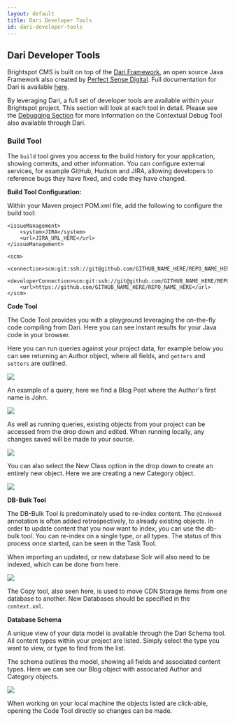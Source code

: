 ```yaml
---
layout: default
title: Dari Developer Tools
id: dari-developer-tools
---
```


## Dari Developer Tools


Brightspot CMS is built on top of the [Dari Framework](http://dariframework.org), an open source Java Framework also created by [Perfect Sense Digital](http://perfectsensedigital.com/products/dari). Full documentation for Dari is available [here](http://www.dariframework.org/documentation.html).

By leveraging Dari, a full set of developer tools are available within your Brightspot project. This section will look at each tool in detail. Please see the [Debugging Section](/brightspot-cms/debugging.html) for more information on the Contextual Debug Tool also available through Dari.

### Build Tool

The `build` tool gives you access to the build history for your application, showing commits, and other information. You can configure external services, for example GitHub, Hudson and JIRA, allowing developers to reference bugs they have fixed, and code they have changed.

**Build Tool Configuration:**

Within your Maven project POM.xml file, add the following to configure the build tool:

    <issueManagement>
        <system>JIRA</system>
        <url>JIRA_URL_HERE</url>
    </issueManagement>

    <scm>
        <connection>scm:git:ssh://git@github.com/GITHUB_NAME_HERE/REPO_NAME_HERE.git</connection>
        <developerConnection>scm:git:ssh://git@github.com/GITHUB_NAME_HERE/REPO_NAME_HERE.git</developerConnection>
        <url>https://github.com/GITHUB_NAME_HERE/REPO_NAME_HERE</url>
    </scm>

**Code Tool**

The Code Tool provides you with a playground leveraging the on-the-fly code compiling from Dari. Here you can see instant results for your Java code in your browser. 

Here you can run queries against your project data, for example below you can see returning an Author object, where all fields, and `getters` and `setters` are outlined.

<a href="javascript:;" ><img src="http://docs.brightspot.s3.amazonaws.com/code_tool_return.png"/></a>

An example of a query, here we find a Blog Post where the Author's first name is John.

<a href="javascript:;" ><img src="http://docs.brightspot.s3.amazonaws.com/code_tool_return_query.png"/></a>

As well as running queries, existing objects from your project can be accessed from the drop down and edited. When running locally, any changes saved will be made to your source.

<a href="javascript:;" ><img src="http://docs.brightspot.s3.amazonaws.com/code_tool_modify_objects.png"/></a>

You can also select the New Class option in the drop down to create an entirely new object. Here we are creating a new Category object.

<a href="javascript:;" ><img src="http://docs.brightspot.s3.amazonaws.com/code_tool_create_objects.png"/></a>

**DB-Bulk Tool**

The DB-Bulk Tool is predominately used to re-index content. The `@Indexed` annotation is often added retrospectively, to already existing objects. In order to update content that you now want to index, you can use the db-bulk tool. You can re-index on a single type, or all types. The status of this process once started, can be seen in the Task Tool.

When importing an updated, or new database Solr will also need to be indexed, which can be done from here.

<a href="javascript:;" ><img src="http://docs.brightspot.s3.amazonaws.com/db-bulk-tool.png"/></a>

The Copy tool, also seen here, is used to move CDN Storage items from one database to another. New Databases should be specified in the `context.xml`.

**Database Schema**

A unique view of your data model is available through the Dari Schema tool. All content types within your project are listed. Simply select the type you want to view, or type to find from the list.

The schema outlines the model, showing all fields and associated content types. Here we can see our Blog object with associated Author and Category objects.

<a href="javascript:;"><img src="http://docs.brightspot.s3.amazonaws.com/db-schema-tool.png"/></a>

When working on your local machine the objects listed are click-able, opening the Code Tool directly so changes can be made.
